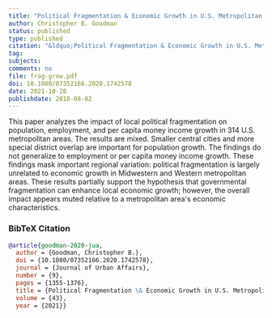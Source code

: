 ```yaml
---
title: "Political Fragmentation & Economic Growth in U.S. Metropolitan Areas"
author: Christopher B. Goodman
status: published
type: published
citation: "&ldquo;Political Fragmentation & Economic Growth in U.S. Metropolitan Areas.&rdquo; <em>Journal of Urban Affairs</em> 43 (9): 1355-1376."
tag:
subjects:
comments: no
file: frag-grow.pdf
doi: 10.1080/07352166.2020.1742578
date: 2021-10-28
publishdate: 2018-08-02
---
```


This paper analyzes the impact of local political fragmentation on population, employment, and per capita money income growth in 314 U.S. metropolitan areas. The results are mixed. Smaller central cities and more special district overlap are important for population growth. The findings do not generalize to employment or per capita money income growth. These findings mask important regional variation: political fragmentation is largely unrelated to economic growth in Midwestern and Western metropolitan areas. These results partially support the hypothesis that governmental fragmentation can enhance local economic growth; however, the overall impact appears muted relative to a metropolitan area's economic characteristics.  

### BibTeX Citation
```bib
@article{goodman-2020-jua,
  author = {Goodman, Christopher B.},
  doi = {10.1080/07352166.2020.1742578},
  journal = {Journal of Urban Affairs},
  number = {9},
  pages = {1355-1376},
  title = {Political Fragmentation \& Economic Growth in U.S. Metropolitan Areas},
  volume = {43},
  year = {2021}}
```
